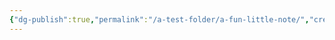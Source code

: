 ```yaml
---
{"dg-publish":true,"permalink":"/a-test-folder/a-fun-little-note/","created":"","updated":""}
---
```


